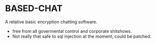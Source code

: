 # BASED-CHAT

A relative basic encryption chatting software. 
- free from all govermental control and corporate shitshows. 
- Not really that safe to sql injection at the moment, could be patched. 
